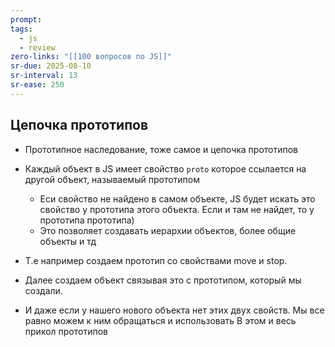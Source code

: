```yaml
---
prompt: 
tags:
  - js
  - review
zero-links: "[[100 вопросов по JS]]"
sr-due: 2025-08-10
sr-interval: 13
sr-ease: 250
---
```

## Цепочка прототипов
- Прототипное наследование, тоже самое и цепочка прототипов
- Каждый объект в JS имеет свойство `proto` которое ссылается на другой объект, называемый прототипом
	- Еси свойство не найдено в самом объекте, JS будет искать это свойство у прототипа этого объекта. Если и там не найдет, то у прототипа прототипа)
	- Это позволяет создавать иерархии объектов, более общие объекты и тд

- Т.е например создаем прототип со свойствами move и stop.
- Далее создаем объект связывая это с прототипом, который мы создали.
- И даже если у нашего нового объекта нет этих двух свойств. Мы все равно можем к ним обращаться и использовать
В этом и весь прикол прототипов